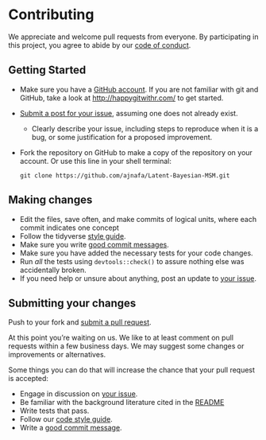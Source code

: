 # Contributing

We appreciate and welcome pull requests from everyone. By participating
in this project, you agree to abide by our [code of
conduct](https://contributor-covenant.org/version/2/0/CODE_OF_CONDUCT.html).

## Getting Started

-   Make sure you have a [GitHub
    account](https://github.com/signup/free). If you are not familiar
    with git and GitHub, take a look at <http://happygitwithr.com/> to
    get started.

-   [Submit a post for your
    issue](https://github.com/dkangsimUA/kangsim_capstone/issues/),
    assuming one does not already exist.

    -   Clearly describe your issue, including steps to reproduce when
        it is a bug, or some justification for a proposed improvement.

-   Fork the repository on GitHub to make a copy of the repository on
    your account. Or use this line in your shell terminal:

    `git clone https://github.com/ajnafa/Latent-Bayesian-MSM.git`

## Making changes

-   Edit the files, save often, and make commits of logical units, where
    each commit indicates one concept
-   Follow the tidyverse [style
    guide](https://style.tidyverse.org/index.html).
-   Make sure you write [good commit
    messages](https://cbea.ms/git-commit/).
-   Make sure you have added the necessary tests for your code changes.
-   Run *all* the tests using `devtools::check()` to assure nothing else
    was accidentally broken.
-   If you need help or unsure about anything, post an update to [your
    issue](https://github.com/dkangsimUA/kangsim_capstone/issues/).

## Submitting your changes

Push to your fork and [submit a pull
request](https://docs.github.com/en/pull-requests/collaborating-with-pull-requests/proposing-changes-to-your-work-with-pull-requests/creating-a-pull-request).

At this point you’re waiting on us. We like to at least comment on pull
requests within a few business days. We may suggest some changes or
improvements or alternatives.

Some things you can do that will increase the chance that your pull
request is accepted:

-   Engage in discussion on [your
    issue](https://github.com/dkangsimUA/kangsim_capstone/issues/).
-   Be familiar with the background literature cited in the
    [README](README.md)
-   Write tests that pass.
-   Follow our [code style
    guide](https://style.tidyverse.org/index.html).
-   Write a [good commit message](https://cbea.ms/git-commit/).
